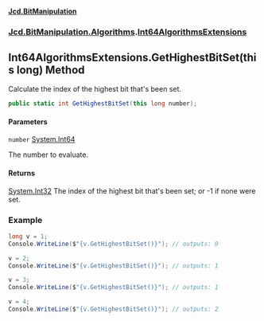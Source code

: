 #### [Jcd.BitManipulation](index 'index')
### [Jcd.BitManipulation.Algorithms](Jcd.BitManipulation.Algorithms 'Jcd.BitManipulation.Algorithms').[Int64AlgorithmsExtensions](Jcd.BitManipulation.Algorithms.Int64AlgorithmsExtensions 'Jcd.BitManipulation.Algorithms.Int64AlgorithmsExtensions')

## Int64AlgorithmsExtensions.GetHighestBitSet(this long) Method

Calculate the index of the highest bit that's been set.

```csharp
public static int GetHighestBitSet(this long number);
```
#### Parameters

<a name='Jcd.BitManipulation.Algorithms.Int64AlgorithmsExtensions.GetHighestBitSet(thislong).number'></a>

`number` [System.Int64](https://docs.microsoft.com/en-us/dotnet/api/System.Int64 'System.Int64')

The number to evaluate.

#### Returns
[System.Int32](https://docs.microsoft.com/en-us/dotnet/api/System.Int32 'System.Int32')
The index of the highest bit that's been set; or -1 if none were set.

### Example

```csharp
long v = 1;
Console.WriteLine($"{v.GetHighestBitSet()}"); // outputs: 0

v = 2;
Console.WriteLine($"{v.GetHighestBitSet()}"); // outputs: 1

v = 3;
Console.WriteLine($"{v.GetHighestBitSet()}"); // outputs: 1

v = 4;
Console.WriteLine($"{v.GetHighestBitSet()}"); // outputs: 2
```